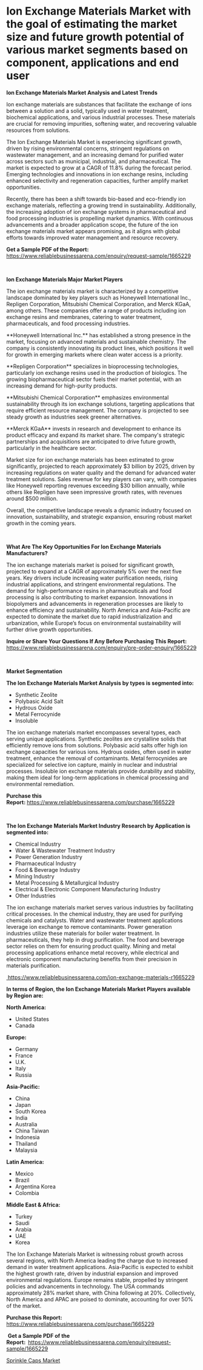 <p><h1>Ion Exchange Materials Market with the goal of estimating the market size and future growth potential of various market segments based on component, applications and end user</h1></p><p><strong>Ion Exchange Materials Market Analysis and Latest Trends</strong></p>
<p><p>Ion exchange materials are substances that facilitate the exchange of ions between a solution and a solid, typically used in water treatment, biochemical applications, and various industrial processes. These materials are crucial for removing impurities, softening water, and recovering valuable resources from solutions.</p><p>The Ion Exchange Materials Market is experiencing significant growth, driven by rising environmental concerns, stringent regulations on wastewater management, and an increasing demand for purified water across sectors such as municipal, industrial, and pharmaceutical. The market is expected to grow at a CAGR of 11.8% during the forecast period. Emerging technologies and innovations in ion exchange resins, including enhanced selectivity and regeneration capacities, further amplify market opportunities.</p><p>Recently, there has been a shift towards bio-based and eco-friendly ion exchange materials, reflecting a growing trend in sustainability. Additionally, the increasing adoption of ion exchange systems in pharmaceutical and food processing industries is propelling market dynamics. With continuous advancements and a broader application scope, the future of the ion exchange materials market appears promising, as it aligns with global efforts towards improved water management and resource recovery.</p></p>
<p><strong>Get a Sample PDF of the Report:&nbsp;</strong> <a href="https://www.reliablebusinessarena.com/enquiry/request-sample/1665229?utm_campaign=2189&utm_medium=2&utm_source=Github&utm_content=ia&utm_term=06032025&utm_id=ion-exchange-materials">https://www.reliablebusinessarena.com/enquiry/request-sample/1665229</a></p>
<p>&nbsp;</p>
<p><strong>Ion Exchange Materials Major Market Players</strong></p>
<p><p>The ion exchange materials market is characterized by a competitive landscape dominated by key players such as Honeywell International Inc., Repligen Corporation, Mitsubishi Chemical Corporation, and Merck KGaA, among others. These companies offer a range of products including ion exchange resins and membranes, catering to water treatment, pharmaceuticals, and food processing industries.</p><p>**Honeywell International Inc.** has established a strong presence in the market, focusing on advanced materials and sustainable chemistry. The company is consistently innovating its product lines, which positions it well for growth in emerging markets where clean water access is a priority. </p><p>**Repligen Corporation** specializes in bioprocessing technologies, particularly ion exchange resins used in the production of biologics. The growing biopharmaceutical sector fuels their market potential, with an increasing demand for high-purity products.</p><p>**Mitsubishi Chemical Corporation** emphasizes environmental sustainability through its ion exchange solutions, targeting applications that require efficient resource management. The company is projected to see steady growth as industries seek greener alternatives.</p><p>**Merck KGaA** invests in research and development to enhance its product efficacy and expand its market share. The company's strategic partnerships and acquisitions are anticipated to drive future growth, particularly in the healthcare sector.</p><p>Market size for ion exchange materials has been estimated to grow significantly, projected to reach approximately $3 billion by 2025, driven by increasing regulations on water quality and the demand for advanced water treatment solutions. Sales revenue for key players can vary, with companies like Honeywell reporting revenues exceeding $30 billion annually, while others like Repligen have seen impressive growth rates, with revenues around $500 million.</p><p>Overall, the competitive landscape reveals a dynamic industry focused on innovation, sustainability, and strategic expansion, ensuring robust market growth in the coming years.</p></p>
<p>&nbsp;</p>
<p><strong>What Are The Key Opportunities For Ion Exchange Materials Manufacturers?</strong></p>
<p><p>The ion exchange materials market is poised for significant growth, projected to expand at a CAGR of approximately 5% over the next five years. Key drivers include increasing water purification needs, rising industrial applications, and stringent environmental regulations. The demand for high-performance resins in pharmaceuticals and food processing is also contributing to market expansion. Innovations in biopolymers and advancements in regeneration processes are likely to enhance efficiency and sustainability. North America and Asia-Pacific are expected to dominate the market due to rapid industrialization and urbanization, while Europe’s focus on environmental sustainability will further drive growth opportunities.</p></p>
<p><strong>Inquire or Share Your Questions If Any Before Purchasing This Report:</strong> <a href="https://www.reliablebusinessarena.com/enquiry/pre-order-enquiry/1665229?utm_campaign=2189&utm_medium=2&utm_source=Github&utm_content=ia&utm_term=06032025&utm_id=ion-exchange-materials">https://www.reliablebusinessarena.com/enquiry/pre-order-enquiry/1665229</a></p>
<p>&nbsp;</p>
<p><strong>Market Segmentation</strong></p>
<p><strong>The Ion Exchange Materials Market Analysis by types is segmented into:</strong></p>
<p><ul><li>Synthetic Zeolite</li><li>Polybasic Acid Salt</li><li>Hydrous Oxide</li><li>Metal Ferrocynide</li><li>Insoluble</li></ul></p>
<p><p>The ion exchange materials market encompasses several types, each serving unique applications. Synthetic zeolites are crystalline solids that efficiently remove ions from solutions. Polybasic acid salts offer high ion exchange capacities for various ions. Hydrous oxides, often used in water treatment, enhance the removal of contaminants. Metal ferrocynides are specialized for selective ion capture, mainly in nuclear and industrial processes. Insoluble ion exchange materials provide durability and stability, making them ideal for long-term applications in chemical processing and environmental remediation.</p></p>
<p><strong>Purchase this Report:&nbsp;</strong><a href="https://www.reliablebusinessarena.com/purchase/1665229?utm_campaign=2189&utm_medium=2&utm_source=Github&utm_content=ia&utm_term=06032025&utm_id=ion-exchange-materials">https://www.reliablebusinessarena.com/purchase/1665229</a></p>
<p>&nbsp;</p>
<p><strong>The Ion Exchange Materials Market Industry Research by Application is segmented into:</strong></p>
<p><ul><li>Chemical Industry</li><li>Water & Wastewater Treatment Industry</li><li>Power Generation Industry</li><li>Pharmaceutical Industry</li><li>Food & Beverage Industry</li><li>Mining Industry</li><li>Metal Processing & Metallurgical Industry</li><li>Electrical & Electronic Component Manufacturing Industry</li><li>Other Industries</li></ul></p>
<p><p>The ion exchange materials market serves various industries by facilitating critical processes. In the chemical industry, they are used for purifying chemicals and catalysts. Water and wastewater treatment applications leverage ion exchange to remove contaminants. Power generation industries utilize these materials for boiler water treatment. In pharmaceuticals, they help in drug purification. The food and beverage sector relies on them for ensuring product quality. Mining and metal processing applications enhance metal recovery, while electrical and electronic component manufacturing benefits from their precision in materials purification.</p></p>
<p><a href="https://www.reliablebusinessarena.com/ion-exchange-materials-r1665229?utm_campaign=2189&utm_medium=2&utm_source=Github&utm_content=ia&utm_term=06032025&utm_id=ion-exchange-materials">&nbsp;https://www.reliablebusinessarena.com/ion-exchange-materials-r1665229</a></p>
<p><strong>In terms of Region, the Ion Exchange Materials Market Players available by Region are:</strong></p>
<p>
    <p> <strong> North America: </strong>
        <ul>
            <li>United States</li>
            <li>Canada</li>
        </ul>
        </p> 
    <p> <strong> Europe: </strong>
        <ul>
            <li>Germany</li>
            <li>France</li>
            <li>U.K.</li>
            <li>Italy</li>
            <li>Russia</li>
        </ul>
        </p> 
    <p> <strong> Asia-Pacific: </strong>
        <ul>
            <li>China</li>
            <li>Japan</li>
            <li>South Korea</li>
            <li>India</li>
            <li>Australia</li>
            <li>China Taiwan</li>
            <li>Indonesia</li>
            <li>Thailand</li>
            <li>Malaysia</li>
        </ul>
        </p> 
    <p> <strong> Latin America: </strong>
        <ul>
            <li>Mexico</li>
            <li>Brazil</li>
            <li>Argentina Korea</li>
            <li>Colombia</li>
        </ul>
        </p> 
    <p> <strong> Middle East & Africa: </strong>
        <ul>
            <li>Turkey</li>
            <li>Saudi</li>
            <li>Arabia</li>
            <li>UAE</li>
            <li>Korea</li>
        </ul>
    </p>
    </p>
<p><p>The Ion Exchange Materials Market is witnessing robust growth across several regions, with North America leading the charge due to increased demand in water treatment applications. Asia-Pacific is expected to exhibit the highest growth rate, driven by industrial expansion and improved environmental regulations. Europe remains stable, propelled by stringent policies and advancements in technology. The USA commands approximately 28% market share, with China following at 20%. Collectively, North America and APAC are poised to dominate, accounting for over 50% of the market.</p></p>
<p><strong>Purchase this Report: </strong><a href="https://www.reliablebusinessarena.com/purchase/1665229?utm_campaign=2189&utm_medium=2&utm_source=Github&utm_content=ia&utm_term=06032025&utm_id=ion-exchange-materials">https://www.reliablebusinessarena.com/purchase/1665229</a></p>
<p>&nbsp;<strong>Get a Sample PDF of the Report:&nbsp;&nbsp;</strong><a href="https://www.reliablebusinessarena.com/enquiry/request-sample/1665229?utm_campaign=2189&utm_medium=2&utm_source=Github&utm_content=ia&utm_term=06032025&utm_id=ion-exchange-materials">https://www.reliablebusinessarena.com/enquiry/request-sample/1665229</a></p>
<p><strong></strong></p>
<p><p><a href="https://github.com/FlorianWolf90/Market-Research-Report-List-1/blob/main/sprinkle-caps-market.md?utm_campaign=2189&utm_medium=2&utm_source=Github&utm_content=ia&utm_term=06032025&utm_id=ion-exchange-materials">Sprinkle Caps Market</a></p></p>